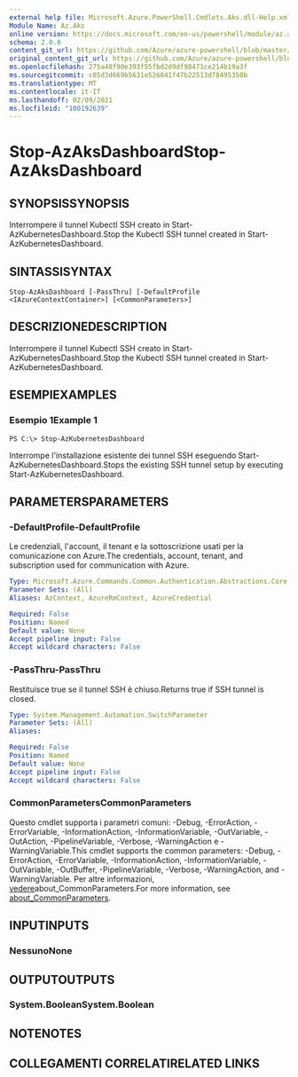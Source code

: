 ```yaml
---
external help file: Microsoft.Azure.PowerShell.Cmdlets.Aks.dll-Help.xml
Module Name: Az.Aks
online version: https://docs.microsoft.com/en-us/powershell/module/az.aks/stop-azaksdashboard
schema: 2.0.0
content_git_url: https://github.com/Azure/azure-powershell/blob/master/src/Aks/Aks/help/Stop-AzAksDashboard.md
original_content_git_url: https://github.com/Azure/azure-powershell/blob/master/src/Aks/Aks/help/Stop-AzAksDashboard.md
ms.openlocfilehash: 275a48f90e393f55fbd2d9df98471ce214b19a3f
ms.sourcegitcommit: c05d3d669b5631e526841f47b22513d78495350b
ms.translationtype: MT
ms.contentlocale: it-IT
ms.lasthandoff: 02/09/2021
ms.locfileid: "100192639"
---
```

# <span data-ttu-id="24912-101">Stop-AzAksDashboard</span><span class="sxs-lookup"><span data-stu-id="24912-101">Stop-AzAksDashboard</span></span>

## <span data-ttu-id="24912-102">SYNOPSIS</span><span class="sxs-lookup"><span data-stu-id="24912-102">SYNOPSIS</span></span>
<span data-ttu-id="24912-103">Interrompere il tunnel Kubectl SSH creato in Start-AzKubernetesDashboard.</span><span class="sxs-lookup"><span data-stu-id="24912-103">Stop the Kubectl SSH tunnel created in Start-AzKubernetesDashboard.</span></span>

## <span data-ttu-id="24912-104">SINTASSI</span><span class="sxs-lookup"><span data-stu-id="24912-104">SYNTAX</span></span>

```
Stop-AzAksDashboard [-PassThru] [-DefaultProfile <IAzureContextContainer>] [<CommonParameters>]
```

## <span data-ttu-id="24912-105">DESCRIZIONE</span><span class="sxs-lookup"><span data-stu-id="24912-105">DESCRIPTION</span></span>
<span data-ttu-id="24912-106">Interrompere il tunnel Kubectl SSH creato in Start-AzKubernetesDashboard.</span><span class="sxs-lookup"><span data-stu-id="24912-106">Stop the Kubectl SSH tunnel created in Start-AzKubernetesDashboard.</span></span>

## <span data-ttu-id="24912-107">ESEMPI</span><span class="sxs-lookup"><span data-stu-id="24912-107">EXAMPLES</span></span>

### <span data-ttu-id="24912-108">Esempio 1</span><span class="sxs-lookup"><span data-stu-id="24912-108">Example 1</span></span>
```
PS C:\> Stop-AzKubernetesDashboard
```

<span data-ttu-id="24912-109">Interrompe l'installazione esistente dei tunnel SSH eseguendo Start-AzKubernetesDashboard.</span><span class="sxs-lookup"><span data-stu-id="24912-109">Stops the existing SSH tunnel setup by executing Start-AzKubernetesDashboard.</span></span>

## <span data-ttu-id="24912-110">PARAMETERS</span><span class="sxs-lookup"><span data-stu-id="24912-110">PARAMETERS</span></span>

### <span data-ttu-id="24912-111">-DefaultProfile</span><span class="sxs-lookup"><span data-stu-id="24912-111">-DefaultProfile</span></span>
<span data-ttu-id="24912-112">Le credenziali, l'account, il tenant e la sottoscrizione usati per la comunicazione con Azure.</span><span class="sxs-lookup"><span data-stu-id="24912-112">The credentials, account, tenant, and subscription used for communication with Azure.</span></span>

```yaml
Type: Microsoft.Azure.Commands.Common.Authentication.Abstractions.Core.IAzureContextContainer
Parameter Sets: (All)
Aliases: AzContext, AzureRmContext, AzureCredential

Required: False
Position: Named
Default value: None
Accept pipeline input: False
Accept wildcard characters: False
```

### <span data-ttu-id="24912-113">-PassThru</span><span class="sxs-lookup"><span data-stu-id="24912-113">-PassThru</span></span>
<span data-ttu-id="24912-114">Restituisce true se il tunnel SSH è chiuso.</span><span class="sxs-lookup"><span data-stu-id="24912-114">Returns true if SSH tunnel is closed.</span></span>

```yaml
Type: System.Management.Automation.SwitchParameter
Parameter Sets: (All)
Aliases:

Required: False
Position: Named
Default value: None
Accept pipeline input: False
Accept wildcard characters: False
```

### <span data-ttu-id="24912-115">CommonParameters</span><span class="sxs-lookup"><span data-stu-id="24912-115">CommonParameters</span></span>
<span data-ttu-id="24912-116">Questo cmdlet supporta i parametri comuni: -Debug, -ErrorAction, -ErrorVariable, -InformationAction, -InformationVariable, -OutVariable, -OutAction, -PipelineVariable, -Verbose, -WarningAction e -WarningVariable.</span><span class="sxs-lookup"><span data-stu-id="24912-116">This cmdlet supports the common parameters: -Debug, -ErrorAction, -ErrorVariable, -InformationAction, -InformationVariable, -OutVariable, -OutBuffer, -PipelineVariable, -Verbose, -WarningAction, and -WarningVariable.</span></span> <span data-ttu-id="24912-117">Per altre informazioni, [vedere](http://go.microsoft.com/fwlink/?LinkID=113216)about_CommonParameters.</span><span class="sxs-lookup"><span data-stu-id="24912-117">For more information, see [about_CommonParameters](http://go.microsoft.com/fwlink/?LinkID=113216).</span></span>

## <span data-ttu-id="24912-118">INPUT</span><span class="sxs-lookup"><span data-stu-id="24912-118">INPUTS</span></span>

### <span data-ttu-id="24912-119">Nessuno</span><span class="sxs-lookup"><span data-stu-id="24912-119">None</span></span>

## <span data-ttu-id="24912-120">OUTPUT</span><span class="sxs-lookup"><span data-stu-id="24912-120">OUTPUTS</span></span>

### <span data-ttu-id="24912-121">System.Boolean</span><span class="sxs-lookup"><span data-stu-id="24912-121">System.Boolean</span></span>

## <span data-ttu-id="24912-122">NOTE</span><span class="sxs-lookup"><span data-stu-id="24912-122">NOTES</span></span>

## <span data-ttu-id="24912-123">COLLEGAMENTI CORRELATI</span><span class="sxs-lookup"><span data-stu-id="24912-123">RELATED LINKS</span></span>
